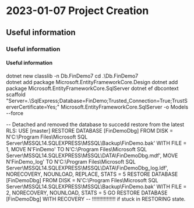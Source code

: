 ﻿# 2023-01-07  Project Creation
## Useful information 
### Useful information 
#### Useful information 

dotnet new classlib -n Db.FinDemo7
cd .\Db.FinDemo7\
dotnet add package Microsoft.EntityFrameworkCore.Design
dotnet add package Microsoft.EntityFrameworkCore.SqlServer
dotnet ef dbcontext scaffold "Server=.\SqlExpress;Database=FinDemo;Trusted_Connection=True;TrustServerCertificate=Yes;" Microsoft.EntityFrameworkCore.SqlServer -o Models --force

-- Detached and removed the database to succedd restore from the latest RLS:
USE [master]
RESTORE DATABASE [FinDemoDbg] FROM  DISK = N'C:\Program Files\Microsoft SQL Server\MSSQL14.SQLEXPRESS\MSSQL\Backup\FinDemo.bak' WITH  FILE = 1,  MOVE N'FinDemo' TO N'C:\Program Files\Microsoft SQL Server\MSSQL14.SQLEXPRESS\MSSQL\DATA\FinDemoDbg.mdf',  MOVE N'FinDemo_log' TO N'C:\Program Files\Microsoft SQL Server\MSSQL14.SQLEXPRESS\MSSQL\DATA\FinDemoDbg_log.ldf',  NORECOVERY,  NOUNLOAD,  REPLACE,  STATS = 5
RESTORE DATABASE [FinDemoDbg] FROM  DISK = N'C:\Program Files\Microsoft SQL Server\MSSQL14.SQLEXPRESS\MSSQL\Backup\FinDemo.bak' WITH  FILE = 2,  NORECOVERY,  NOUNLOAD,  STATS = 5
GO
RESTORE DATABASE [FinDemoDbg] WITH  RECOVERY -- !!!!!!!!!!!!!!!! if stuck in RESTORING state.

